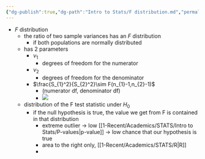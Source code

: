 ```yaml
---
{"dg-publish":true,"dg-path":"Intro to Stats/F distribution.md","permalink":"/intro-to-stats/f-distribution/","created":"2024-03-25T13:53:55.514-04:00","updated":"2025-07-07T17:21:02.337-04:00"}
---
```


- $F$ distribution
	- the ratio of two sample variances has an $F$ distribution
		- if both populations are normally distributed
	- has 2 parameters
		- $\nu_{1}$
			- degrees of freedom for the numerator
		- $\nu_{2}$
			- degrees of freedom for the denominator
		- $\frac{S_{1}^2}{S_{2}^2}\sim F(n_{1}-1,n_{2}-1)$
			- (numerator df, denominator df)
			- ![](https://i.imgur.com/4k5h3M8.png)
	- distribution of the F test statistic under $H_{0}$
		- if the null hypothesis is true, the value we get from F is contained in that distribution
			- extreme outlier $\to$ low [[1-Recent/Academics/STATS/Intro to Stats/P-values\|p-value]] $\to$ low chance that our hypothesis is true
			- area to the right only, [[1-Recent/Academics/STATS/R\|R]]
			- 